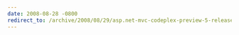 ```yaml
---
date: 2008-08-28 -0800
redirect_to: /archive/2008/08/29/asp.net-mvc-codeplex-preview-5-released.aspx/
---
```

